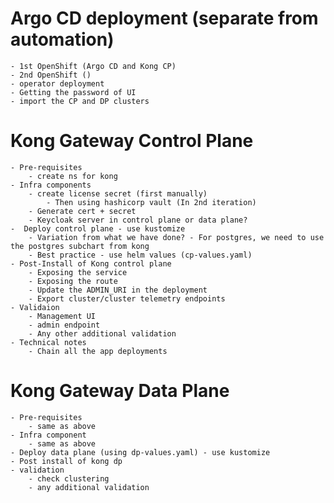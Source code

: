 # Argo CD deployment (separate from automation)
    - 1st OpenShift (Argo CD and Kong CP)
    - 2nd OpenShift ()
    - operator deployment
    - Getting the password of UI
    - import the CP and DP clusters


# Kong Gateway Control Plane
    - Pre-requisites
        - create ns for kong
    - Infra components
        - create license secret (first manually)
            - Then using hashicorp vault (In 2nd iteration)
        - Generate cert + secret 
        - Keycloak server in control plane or data plane?
    -  Deploy control plane - use kustomize
        - Variation from what we have done? - For postgres, we need to use the postgres subchart from kong
        - Best practice - use helm values (cp-values.yaml)
    - Post-Install of Kong control plane 
        - Exposing the service
        - Exposing the route
        - Update the ADMIN_URI in the deployment
        - Export cluster/cluster telemetry endpoints
    - Validaion 
        - Management UI
        - admin endpoint
        - Any other additional validation
    - Technical notes
        - Chain all the app deployments

# Kong Gateway Data Plane
    - Pre-requisites
        - same as above
    - Infra component
        - same as above
    - Deploy data plane (using dp-values.yaml) - use kustomize
    - Post install of kong dp
    - validation
        - check clustering
        - any additional validation
    

    

